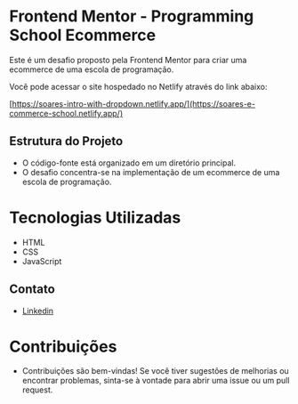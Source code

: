 # Frontend Mentor - Programming School Ecommerce

Este é um desafio proposto pela Frontend Mentor para criar uma ecommerce de uma escola de programação.

Você pode acessar o site hospedado no Netlify através do link abaixo:

[https://soares-intro-with-dropdown.netlify.app/](https://soares-e-commerce-school.netlify.app/)

## Estrutura do Projeto

- O código-fonte está organizado em um diretório principal.
- O desafio concentra-se na implementação de um ecommerce de uma escola de programação.

# Tecnologias Utilizadas

- HTML
- CSS
- JavaScript

## Contato

- [Linkedin](http://www.linkedin.com/in/ojo%C3%A3osoares)

# Contribuições

- Contribuições são bem-vindas! Se você tiver sugestões de melhorias ou encontrar problemas, sinta-se à vontade para abrir uma issue ou um pull request.
